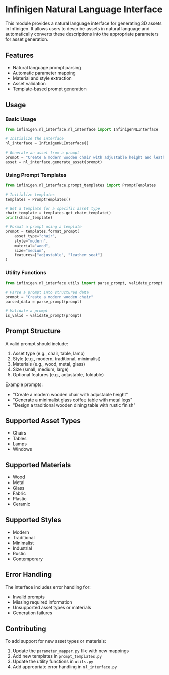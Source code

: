 # Infinigen Natural Language Interface

This module provides a natural language interface for generating 3D assets in Infinigen. It allows users to describe assets in natural language and automatically converts these descriptions into the appropriate parameters for asset generation.

## Features

- Natural language prompt parsing
- Automatic parameter mapping
- Material and style extraction
- Asset validation
- Template-based prompt generation

## Usage

### Basic Usage

```python
from infinigen.nl_interface.nl_interface import InfinigenNLInterface

# Initialize the interface
nl_interface = InfinigenNLInterface()

# Generate an asset from a prompt
prompt = "Create a modern wooden chair with adjustable height and leather seat"
asset = nl_interface.generate_asset(prompt)
```

### Using Prompt Templates

```python
from infinigen.nl_interface.prompt_templates import PromptTemplates

# Initialize templates
templates = PromptTemplates()

# Get a template for a specific asset type
chair_template = templates.get_chair_template()
print(chair_template)

# Format a prompt using a template
prompt = templates.format_prompt(
    asset_type="chair",
    style="modern",
    material="wood",
    size="medium",
    features=["adjustable", "leather seat"]
)
```

### Utility Functions

```python
from infinigen.nl_interface.utils import parse_prompt, validate_prompt

# Parse a prompt into structured data
prompt = "Create a modern wooden chair"
parsed_data = parse_prompt(prompt)

# Validate a prompt
is_valid = validate_prompt(prompt)
```

## Prompt Structure

A valid prompt should include:

1. Asset type (e.g., chair, table, lamp)
2. Style (e.g., modern, traditional, minimalist)
3. Materials (e.g., wood, metal, glass)
4. Size (small, medium, large)
5. Optional features (e.g., adjustable, foldable)

Example prompts:
- "Create a modern wooden chair with adjustable height"
- "Generate a minimalist glass coffee table with metal legs"
- "Design a traditional wooden dining table with rustic finish"

## Supported Asset Types

- Chairs
- Tables
- Lamps
- Windows

## Supported Materials

- Wood
- Metal
- Glass
- Fabric
- Plastic
- Ceramic

## Supported Styles

- Modern
- Traditional
- Minimalist
- Industrial
- Rustic
- Contemporary

## Error Handling

The interface includes error handling for:
- Invalid prompts
- Missing required information
- Unsupported asset types or materials
- Generation failures

## Contributing

To add support for new asset types or materials:
1. Update the `parameter_mapper.py` file with new mappings
2. Add new templates in `prompt_templates.py`
3. Update the utility functions in `utils.py`
4. Add appropriate error handling in `nl_interface.py` 
